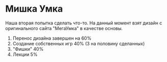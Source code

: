 # Мишка Умка
Наша вторая попытка сделать что-то. На данный момент взят дизайн 
с оригинального сайта "МегаУмка" в качестве основы.
1. Перенос дизайна завершен на 60%
2. Создание собственных игр 40% (3 на половину сделанных)
3. "Фишки" 40%
4. Лекции 5%